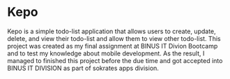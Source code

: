# Kepo

Kepo is a simple todo-list application that allows users to create, update, delete, and view their todo-list and allow them to view other todo-list.
This project was created as my final assignment at BINUS IT Divion Bootcamp and to test my knowledge about mobile development. As the result, I managed
to finished this project before the due time and got accepted into BINUS IT DIVISION as part of sokrates apps division.
